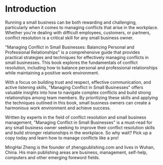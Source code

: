 # Introduction

Running a small business can be both rewarding and challenging, particularly when it comes to managing conflicts that arise in the workplace. Whether you're dealing with difficult employees, customers, or partners, conflict resolution is a critical skill for any small business owner.

"Managing Conflict in Small Businesses: Balancing Personal and Professional Relationships" is a comprehensive guide that provides practical strategies and techniques for effectively managing conflicts in small businesses. This book explores the fundamentals of conflict resolution, including how to balance personal and professional relationships while maintaining a positive work environment.

With a focus on building trust and respect, effective communication, and active listening skills, "Managing Conflict in Small Businesses" offers valuable insights into how to navigate complex conflicts and build strong relationships among team members. By prioritizing these skills and applying the techniques outlined in this book, small business owners can create a harmonious work environment and achieve success.

Written by experts in the field of conflict resolution and small business management, "Managing Conflict in Small Businesses" is a must-read for any small business owner seeking to improve their conflict resolution skills and build stronger relationships in the workplace. So why wait? Pick up a copy today and learn how to manage conflicts like a pro!

MingHai Zheng is the founder of zhengpublishing.com and lives in Wuhan, China. His main publishing areas are business, management, self-help, computers and other emerging foreword fields.
